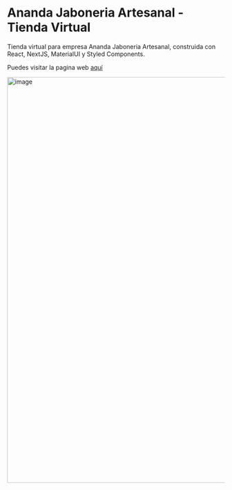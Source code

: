 # Ananda Jaboneria Artesanal - Tienda Virtual

Tienda virtual para empresa Ananda Jaboneria Artesanal, construida con React, NextJS, MaterialUI y Styled Components. 

Puedes visitar la pagina web [aquí](https://ananda-ecommerce-j-hernandezms-projects.vercel.app)

<img width="938" alt="image" src="https://github.com/J-HernandezM/ananda-ecommerce/assets/113635359/61ce7bdc-b6d7-42d8-83a8-01627c6f7d3f">
